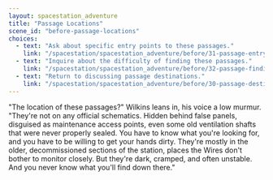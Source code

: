 ```yaml
---
layout: spacestation_adventure
title: "Passage Locations"
scene_id: "before-passage-locations"
choices:
  - text: "Ask about specific entry points to these passages."
    link: "/spacestation/spacestation_adventure/before/31-passage-entry-points"
  - text: "Inquire about the difficulty of finding these passages."
    link: "/spacestation/spacestation_adventure/before/32-passage-finding-difficulty"
  - text: "Return to discussing passage destinations."
    link: "/spacestation/spacestation_adventure/before/30-passage-destinations"
---
```


"The location of these passages?" Wilkins leans in, his voice a low murmur. "They're not on any official schematics. Hidden behind false panels, disguised as maintenance access points, even some old ventilation shafts that were never properly sealed. You have to know what you're looking for, and you have to be willing to get your hands dirty. They're mostly in the older, decommissioned sections of the station, places the Wires don't bother to monitor closely. But they're dark, cramped, and often unstable. And you never know what you'll find down there."
